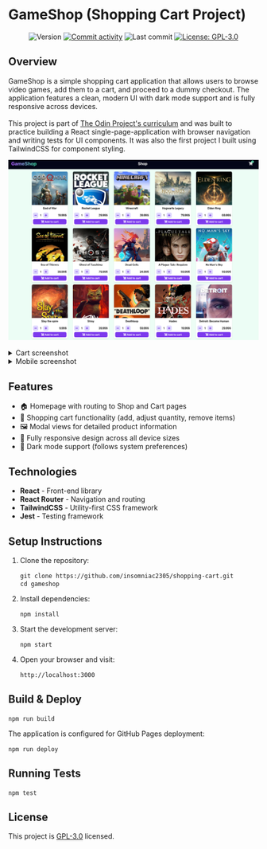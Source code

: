 # GameShop (Shopping Cart Project)

<p align="center">
  <img alt="Version" src="https://img.shields.io/github/package-json/v/insomniac2305/shopping-cart?color=blue&cacheSeconds=2592000" />
  <a href="https://github.com/insomniac2305/shopping-cart/graphs/commit-activity" target="_blank"><img alt="Commit activity" src="https://img.shields.io/github/commit-activity/t/insomniac2305/shopping-cart"></a>
  <img alt="Last commit" src="https://img.shields.io/github/last-commit/insomniac2305/shopping-cart">
  <a href="https://github.com/insomniac2305/shopping-cart/blob/master/LICENSE" target="_blank"><img alt="License: GPL-3.0" src="https://img.shields.io/github/license/insomniac2305/shopping-cart?" /></a>
</p>

## Overview

GameShop is a simple shopping cart application that allows users to browse video games, add them to a cart, and proceed to a dummy checkout. The application features a clean, modern UI with dark mode support and is fully responsive across devices. <br/> <br/>
This project is part of [The Odin Project's curriculum](https://www.theodinproject.com/) and was built to practice building a React single-page-application with browser navigation and writing tests for UI components. It was also the first project I built using TailwindCSS for component styling.

<p align="center">
  <img alt="Screenshot Shop" src="screenshot-shop.png" width="800" />
</p>

<details>
  <summary>Cart screenshot</summary>
  <p align="center">
    <img alt="Screenshot Cart" src="screenshot-cart.png" width="800" />
  </p>
</details>

<details>
  <summary>Mobile screenshot</summary>
  <p align="center">
    <img alt="Screenshot Mobile" src="screenshot-mobile.png" width="200" />
  </p>
</details>

## Features

- 🏠 Homepage with routing to Shop and Cart pages
- 🛒 Shopping cart functionality (add, adjust quantity, remove items)
- 🖼️ Modal views for detailed product information
- 📱 Fully responsive design across all device sizes
- 🌙 Dark mode support (follows system preferences)

## Technologies

- **React** - Front-end library
- **React Router** - Navigation and routing
- **TailwindCSS** - Utility-first CSS framework
- **Jest** - Testing framework

## Setup Instructions

1. Clone the repository:

   ```
   git clone https://github.com/insomniac2305/shopping-cart.git
   cd gameshop
   ```

2. Install dependencies:

   ```
   npm install
   ```

3. Start the development server:

   ```
   npm start
   ```

4. Open your browser and visit:
   ```
   http://localhost:3000
   ```

## Build & Deploy

```
npm run build
```

The application is configured for GitHub Pages deployment:

```
npm run deploy
```

## Running Tests

```
npm test
```

## License

This project is [GPL-3.0](https://github.com/insomniac2305/shopping-cart/blob/master/LICENSE) licensed.
